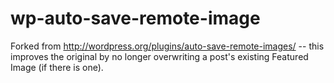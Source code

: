 wp-auto-save-remote-image
=========================

Forked from http://wordpress.org/plugins/auto-save-remote-images/ -- this improves the original by no longer overwriting a post's existing Featured Image (if there is one).
